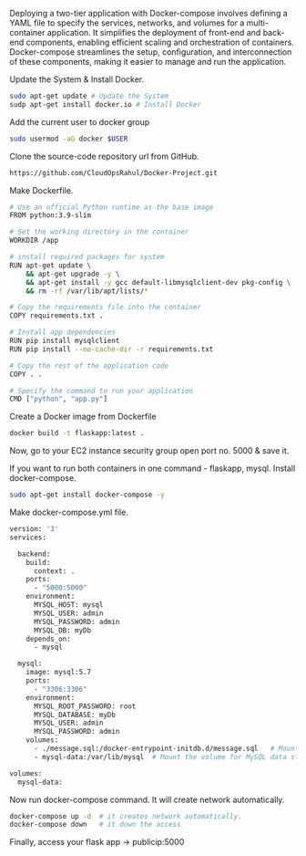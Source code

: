 Deploying a two-tier application with Docker-compose involves defining a YAML file to specify the services, networks, and volumes for a multi-container application. It simplifies the deployment of front-end and back-end components, enabling efficient scaling and orchestration of containers. Docker-compose streamlines the setup, configuration, and interconnection of these components, making it easier to manage and run the application.

Update the System & Install Docker.
```bash
sudo apt-get update # Update the System
sudp apt-get install docker.io # Install Docker
```

Add the current user to docker group
```bash
sudo usermod -aG docker $USER
```

Clone the source-code repository url from GitHub. 
```bash
https://github.com/CloudOpsRahul/Docker-Project.git
```

Make Dockerfile.
```bash
# Use an official Python runtime as the base image
FROM python:3.9-slim

# Set the working directory in the container
WORKDIR /app

# install required packages for system
RUN apt-get update \
    && apt-get upgrade -y \
    && apt-get install -y gcc default-libmysqlclient-dev pkg-config \
    && rm -rf /var/lib/apt/lists/*

# Copy the requirements file into the container
COPY requirements.txt .

# Install app dependencies
RUN pip install mysqlclient
RUN pip install --no-cache-dir -r requirements.txt

# Copy the rest of the application code
COPY . .

# Specify the command to run your application
CMD ["python", "app.py"]

```
Create a Docker image  from Dockerfile 
```bash
docker build -t flaskapp:latest .
```
Now, go to your EC2 instance security group open port no. 5000 & save it.

If you want to run both containers in one command - flaskapp, mysql.
Install docker-compose.
```bash
sudo apt-get install docker-compose -y
```
Make docker-compose.yml file.
```bash
version: '3'
services:

  backend:
    build:
      context: .
    ports:
      - "5000:5000"
    environment:
      MYSQL_HOST: mysql
      MYSQL_USER: admin
      MYSQL_PASSWORD: admin
      MYSQL_DB: myDb
    depends_on:
      - mysql

  mysql:
    image: mysql:5.7
    ports:
      - "3306:3306"
    environment:
      MYSQL_ROOT_PASSWORD: root
      MYSQL_DATABASE: myDb
      MYSQL_USER: admin
      MYSQL_PASSWORD: admin
    volumes:
      - ./message.sql:/docker-entrypoint-initdb.d/message.sql   # Mount sql script into container's /docker-entrypoint-initdb.d directory to get table automatically created
      - mysql-data:/var/lib/mysql  # Mount the volume for MySQL data storage

volumes:
  mysql-data:
```
Now run docker-compose command. It will create network automatically.
```bash
docker-compose up -d  # it creates network automatically.
docker-compose down   # it down the access
```

Finally, access your flask app -> publicip:5000
